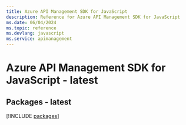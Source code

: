 ```yaml
---
title: Azure API Management SDK for JavaScript
description: Reference for Azure API Management SDK for JavaScript
ms.date: 06/04/2024
ms.topic: reference
ms.devlang: javascript
ms.service: apimanagement
---
```

# Azure API Management SDK for JavaScript - latest
## Packages - latest
[!INCLUDE [packages](api-management-index.md)]